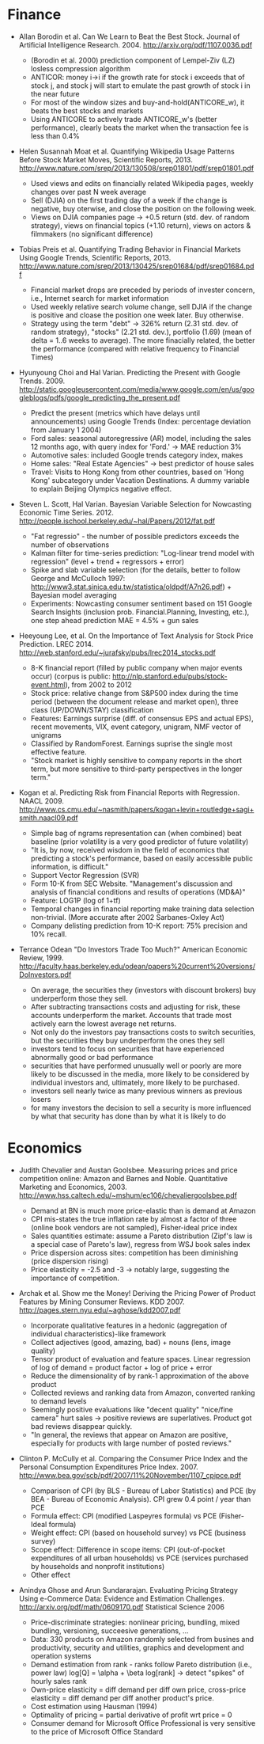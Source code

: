 Finance
=======

* Allan Borodin et al. Can We Learn to Beat the Best Stock. Journal of Artificial Intelligence Research. 2004. http://arxiv.org/pdf/1107.0036.pdf
    - (Borodin et al. 2000) prediction component of Lempel-Ziv (LZ) losless compression algorithm
    - ANTICOR: money i->i if the growth rate for stock i exceeds that of stock j, and stock j will start to emulate the past growth of stock i in the near future
    - For most of the window sizes and buy-and-hold(ANTICORE_w), it beats the best stocks and markets
    - Using ANTICORE to actively trade ANTICORE_w's (better performance), clearly beats the market when the transaction fee is less than 0.4%


* Helen Susannah Moat et al. Quantifying Wikipedia Usage Patterns Before Stock Market Moves, Scientific Reports, 2013. http://www.nature.com/srep/2013/130508/srep01801/pdf/srep01801.pdf
    - Used views and edits on financially related Wikipedia pages, weekly changes over past N week average
    - Sell (DJIA) on the first trading day of a week if the change is negative, buy oterwise, and close the position on the following week.
    - Views on DJIA companies page -> +0.5 return (std. dev. of random strategy), views on financial topics (+1.10 return), views on actors & filmmakers (no significant difference)

* Tobias Preis et al. Quantifying Trading Behavior in Financial Markets Using Google Trends, Scientific Reports, 2013. http://www.nature.com/srep/2013/130425/srep01684/pdf/srep01684.pdf
    - Financial market drops are preceded by periods of invester concern, i.e., Internet search for market information
    - Used weekly relative search volume change, sell DJIA if the change is positive and cloase the position one week later. Buy otherwise.
    - Strategy using the term "debt" -> 326% return (2.31 std. dev. of random strategy), "stocks" (2.21 std. dev.), portfolio (1.69) (mean of delta = 1..6 weeks to average). The more finacially related, the better the performance (compared with relative frequency to Financial Times)

* Hyunyoung Choi and Hal Varian. Predicting the Present with Google Trends. 2009. http://static.googleusercontent.com/media/www.google.com/en/us/googleblogs/pdfs/google_predicting_the_present.pdf
    - Predict the present (metrics which have delays until announcements) using Google Trends (Index: percentage deviation from January 1 2004)
    - Ford sales: seasonal autoregressive (AR) model, including the sales 12 months ago, with query index for 'Ford.' -> MAE reduction 3%
    - Automotive sales: included Google trends category index, makes
    - Home sales: "Real Estate Agencies" -> best predictor of house sales
    - Travel: Visits to Hong Kong from other countries, based on 'Hong Kong' subcategory under Vacation Destinations. A dummy variable to explain Beijing Olympics negative effect.

* Steven L. Scott, Hal Varian. Bayesian Variable Selection for Nowcasting Economic Time Series. 2012. http://people.ischool.berkeley.edu/~hal/Papers/2012/fat.pdf
    - "Fat regressio" - the number of possible predictors exceeds the number of observations
    - Kalman filter for time-series prediction: "Log-linear trend model with regression" (level + trend + regressors + error)
    - Spike and slab variable selection (for the details, better to follow George and McCulloch 1997: http://www3.stat.sinica.edu.tw/statistica/oldpdf/A7n26.pdf) + Bayesian model averaging
    - Experiments: Nowcasting consumer sentiment based on 151 Google Search Insights (inclusion prob. Financial.Planning, Investing, etc.), one step ahead prediction MAE = 4.5% + gun sales

* Heeyoung Lee, et al. On the Importance of Text Analysis for Stock Price Prediction. LREC 2014. http://web.stanford.edu/~jurafsky/pubs/lrec2014_stocks.pdf
    - 8-K financial report (filled by public company when major events occur) (corpus is public: http://nlp.stanford.edu/pubs/stock-event.html), from 2002 to 2012
    - Stock price: relative change from S&P500 index during the time period (between the document release and market open), three class (UP/DOWN/STAY) classification
    - Features: Earnings surprise (diff. of consensus EPS and actual EPS), recent movements, VIX, event category, unigram, NMF vector of unigrams
    - Classified by RandomForest. Earnings suprise the single most effective feature.
    - "Stock market is highly sensitive to company reports in the short term, but more sensitive to third-party perspectives in the longer term."

* Kogan et al. Predicting Risk from Financial Reports with Regression. NAACL 2009. http://www.cs.cmu.edu/~nasmith/papers/kogan+levin+routledge+sagi+smith.naacl09.pdf
  - Simple bag of ngrams representation can (when combined) beat baseline (prior volatility is a very good predictor of future volatility)
  - "It is, by now, received wisdom in the field of economics that predicting a stock's performance, based on easily accessible public information, is difficult."
  - Support Vector Regression (SVR)
  - Form 10-K from SEC Website. "Management's discussion and analysis of financial conditions and results of operations (MD&A)"
  - Feature: LOG1P (log of 1+tf)
  - Temporal changes in financial reporting make training data selection non-trivial. (More accurate after 2002 Sarbanes-Oxley Act)
  - Company delisting prediction from 10-K report: 75% precision and 10% recall.

* Terrance Odean "Do Investors Trade Too Much?" American Economic Review, 1999. http://faculty.haas.berkeley.edu/odean/papers%20current%20versions/DoInvestors.pdf
  - On average, the securities they (investors with discount brokers) buy underperform those they sell.
  - After subtracting transactions costs and adjusting for risk, these accounts underperform the market. Accounts that trade most actively earn the lowest average net returns.
  - Not only do the investors pay transactions costs to switch securities, but the securities they buy underperform the ones they sell
  - investors tend to focus on securities that have experienced abnormally good or bad performance
  - securities that have performed unusually well or poorly are more likely to be discussed in the media, more likely to be considered by individual investors and, ultimately, more likely to be purchased.
  - investors sell nearly twice as many previous winners as previous losers
  - for many investors the decision to sell a security is more influenced by what that security has done than by what it is likely to do
  

Economics
=========

* Judith Chevalier and Austan Goolsbee. Measuring prices and price competition online: Amazon and Barnes and Noble. Quantitative Marketing and Economics, 2003. http://www.hss.caltech.edu/~mshum/ec106/chevaliergoolsbee.pdf
  - Demand at BN is much more price-elastic than is demand at Amazon
  - CPI mis-states the true inflation rate by almost a factor of three (online book vendors are not sampled),  Fisher-ideal price index
  - Sales quantities estimate: assume a Pareto distribution (Zipf's law is a special case of Pareto's law), regress from WSJ book sales index
  - Price dispersion across sites: competition has been diminishing (price dispersion rising)
  - Price elasticity = -2.5 and -3 -> notably large, suggesting the importance of competition.

* Archak et al. Show me the Money! Deriving the Pricing Power of Product Features by Mining Consumer Reviews. KDD 2007. http://pages.stern.nyu.edu/~aghose/kdd2007.pdf
  - Incorporate qualitative features in a hedonic (aggregation of individual characteristics)-like framework
  - Collect adjectives (good, amazing, bad) + nouns (lens, image quality)
  - Tensor product of evaluation and feature spaces. Linear regression of log of demand = product factor + log of price + error
  - Reduce the dimensionality of by rank-1 approximation of the above product
  - Collected reviews and ranking data from Amazon, converted ranking to demand levels
  - Seemingly positive evaluations like "decent quality" "nice/fine camera" hurt sales -> positive reviews are superlatives. Product got bad reviews disappear quickly.
  - "In general, the reviews that appear on Amazon are positive, especially for products with large number of posted reviews."

* Clinton P. McCully et al. Comparing the Consumer Price Index and the Personal Consumption Expenditures Price Index. 2007. http://www.bea.gov/scb/pdf/2007/11%20November/1107_cpipce.pdf
  - Comparison of CPI (by BLS - Bureau of Labor Statistics) and PCE (by BEA - Bureau of Economic Analysis). CPI grew 0.4 point / year than PCE
  - Formula effect: CPI (modified Laspeyres formula) vs PCE (Fisher-Ideal formula)
  - Weight effect: CPI (based on household survey) vs PCE (business survey)
  - Scope effect: Difference in scope items: CPI (out-of-pocket expenditures of all urban households) vs PCE (services purchased by households and nonprofit institutions)
  - Other effect

* Anindya Ghose and Arun Sundararajan. Evaluating Pricing Strategy Using e-Commerce Data: Evidence and Estimation Challenges. http://arxiv.org/pdf/math/0609170.pdf Statistical Science 2006
  - Price-discriminate strategies: nonlinear pricing, bundling, mixed bundling, versioning, succeesive generations, ...
  - Data: 330 products on Amazon randomly selected from busines and productivity, security and utilities, graphics and development and operation systems
  - Demand estimation from rank - ranks follow Pareto distribution (i.e., power law) log[Q] = \alpha + \beta log[rank] -> detect "spikes" of hourly sales rank
  - Own-price elasticity = diff demand per diff own price, cross-price elasticity = diff demand per diff another product's price.
  - Cost estimation using Hausman (1994)
  - Optimality of pricing = partial derivative of profit wrt price = 0
  - Consumer demand for Microsoft Office Professional is very sensitive to the price of Microsoft Office Standard
